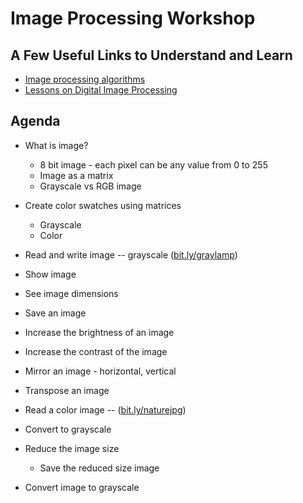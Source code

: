 Image Processing Workshop
=========================

## A Few Useful Links to Understand and Learn

- [Image processing algorithms](https://github.com/yedhukrishnan/image-processing-algorithms)
- [Lessons on Digital Image Processing](https://medium.com/@yedhukrishnan/lessons-on-digital-image-processing-1-b7a1fa3acfe9)


## Agenda

- What is image?
  - 8 bit image - each pixel can be any value from 0 to 255
  - Image as a matrix
  - Grayscale vs RGB image

- Create color swatches using matrices
  - Grayscale
  - Color

- Read and write image -- grayscale ([bit.ly/graylamp](http://bit.ly/graylamp))
- Show image
- See image dimensions
- Save an image
- Increase the brightness of an image
- Increase the contrast of the image
- Mirror an image - horizontal, vertical
- Transpose an image

- Read a color image -- ([bit.ly/naturejpg](http://bit.ly/naturejpg))
- Convert to grayscale


- Reduce the image size
  - Save the reduced size image
- Convert image to grayscale
